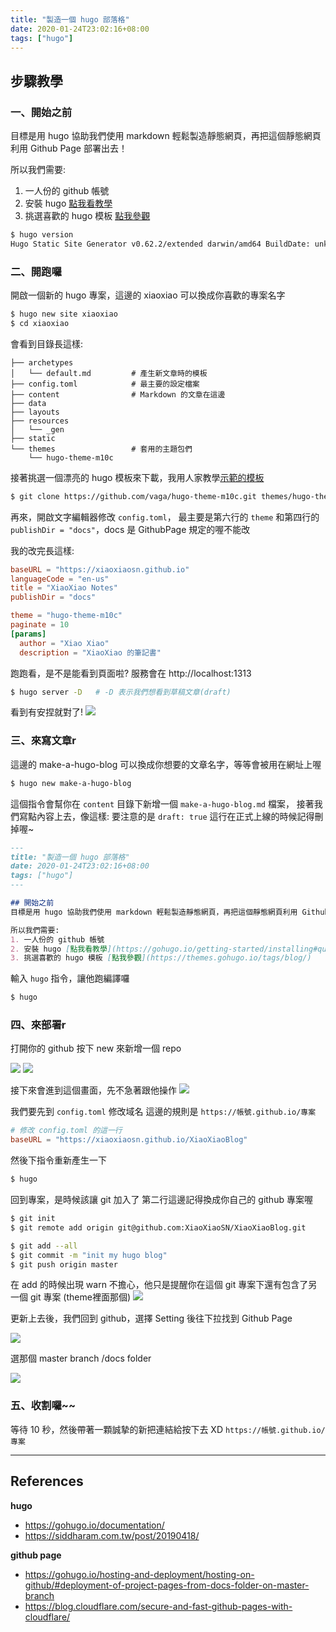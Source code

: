 ```yaml
---
title: "製造一個 hugo 部落格"
date: 2020-01-24T23:02:16+08:00
tags: ["hugo"]
---
```


## 步驟教學
### 一、開始之前

目標是用 hugo 協助我們使用 markdown 輕鬆製造靜態網頁，再把這個靜態網頁利用 Github Page 部署出去！

所以我們需要:
1. 一人份的 github 帳號
2. 安裝 hugo [點我看教學](https://gohugo.io/getting-started/installing#quick-install)
3. 挑選喜歡的 hugo 模板 [點我參觀](https://themes.gohugo.io/tags/blog/)

```sh
$ hugo version
Hugo Static Site Generator v0.62.2/extended darwin/amd64 BuildDate: unknown
```

### 二、開跑囉

開啟一個新的 hugo 專案，這邊的 xiaoxiao 可以換成你喜歡的專案名字
```sh
$ hugo new site xiaoxiao
$ cd xiaoxiao
```

會看到目錄長這樣:
``` 
├── archetypes
│   └── default.md         # 產生新文章時的模板
├── config.toml            # 最主要的設定檔案
├── content                # Markdown 的文章在這邊
├── data
├── layouts
├── resources
│   └── _gen
├── static
└── themes                 # 套用的主題包們
    └── hugo-theme-m10c
```

接著挑選一個漂亮的 hugo 模板來下載，我用人家教學[示範的模板](https://themes.gohugo.io/hugo-theme-m10c/)
```sh
$ git clone https://github.com/vaga/hugo-theme-m10c.git themes/hugo-theme-m10c
```

再來，開啟文字編輯器修改 `config.toml`，
最主要是第六行的 `theme` 
和第四行的 `publishDir = "docs"`，docs 是 GithubPage 規定的喔不能改

我的改完長這樣:
```toml
baseURL = "https://xiaoxiaosn.github.io"
languageCode = "en-us"
title = "XiaoXiao Notes"
publishDir = "docs"

theme = "hugo-theme-m10c"
paginate = 10
[params]
  author = "Xiao Xiao"
  description = "XiaoXiao 的筆記書"
```

跑跑看，是不是能看到頁面啦? 服務會在 http://localhost:1313
```sh
$ hugo server -D   # -D 表示我們想看到草稿文章(draft)
```

看到有安捏就對了!
![](https://i.imgur.com/aHQCWn7.png)


### 三、來寫文章r

這邊的 make-a-hugo-blog 可以換成你想要的文章名字，等等會被用在網址上喔
```sh
$ hugo new make-a-hugo-blog
```

這個指令會幫你在 `content` 目錄下新增一個 `make-a-hugo-blog.md` 檔案，
接著我們寫點內容上去，像這樣:
要注意的是 `draft: true` 這行在正式上線的時候記得刪掉喔~
```markdown
---
title: "製造一個 hugo 部落格"
date: 2020-01-24T23:02:16+08:00
tags: ["hugo"]
---

## 開始之前
目標是用 hugo 協助我們使用 markdown 輕鬆製造靜態網頁，再把這個靜態網頁利用 Github Page 部署出去！

所以我們需要:
1. 一人份的 github 帳號
2. 安裝 hugo [點我看教學](https://gohugo.io/getting-started/installing#quick-install)
3. 挑選喜歡的 hugo 模板 [點我參觀](https://themes.gohugo.io/tags/blog/)
```

輸入 `hugo` 指令，讓他跑編譯囉
```sh
$ hugo
```

### 四、來部署r

打開你的 github 按下 new 來新增一個 repo

![](https://i.imgur.com/eZalJYom.png)
![](https://i.imgur.com/dDxBq4s.png)

接下來會進到這個畫面，先不急著跟他操作
![](https://i.imgur.com/psPPTwb.png)


我們要先到 `config.toml` 修改域名
這邊的規則是 `https://帳號.github.io/專案`
```toml
# 修改 config.toml 的這一行
baseURL = "https://xiaoxiaosn.github.io/XiaoXiaoBlog"
```

然後下指令重新產生一下
```sh
$ hugo
```

回到專案，是時候該讓 git 加入了
第二行這邊記得換成你自己的 github 專案喔
```sh
$ git init
$ git remote add origin git@github.com:XiaoXiaoSN/XiaoXiaoBlog.git
```

```sh
$ git add --all 
$ git commit -m "init my hugo blog"
$ git push origin master
```
在 add 的時候出現 warn 不擔心，他只是提醒你在這個 git 專案下還有包含了另一個 git 專案 (theme裡面那個)
![](https://i.imgur.com/zIZreex.png)


更新上去後，我們回到 github，選擇 Setting 後往下拉找到 Github Page

![](https://i.imgur.com/kqawzJ9.png)

選那個 master branch /docs folder

![](https://i.imgur.com/baEgG5z.png)


### 五、收割囉~~
等待 10 秒，然後帶著一顆誠摯的新把連結給按下去 XD
`https://帳號.github.io/專案`


---

## References
**hugo**
* https://gohugo.io/documentation/
* https://siddharam.com.tw/post/20190418/

**github page**
* https://gohugo.io/hosting-and-deployment/hosting-on-github/#deployment-of-project-pages-from-docs-folder-on-master-branch
* https://blog.cloudflare.com/secure-and-fast-github-pages-with-cloudflare/